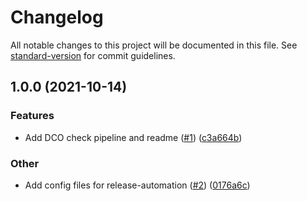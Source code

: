 # Changelog

All notable changes to this project will be documented in this file. See [standard-version](https://github.com/conventional-changelog/standard-version) for commit guidelines.

## 1.0.0 (2021-10-14)


### Features

* Add DCO check pipeline and readme ([#1](https://github.com/keptn/gh-automation/issues/1)) ([c3a664b](https://github.com/keptn/gh-automation/commit/c3a664bf10d0c881704a79f2ca0e95a57e91a24d))


### Other

* Add config files for release-automation ([#2](https://github.com/keptn/gh-automation/issues/2)) ([0176a6c](https://github.com/keptn/gh-automation/commit/0176a6cdfbf6f10144d5d93db1310b8ffbd430aa))
